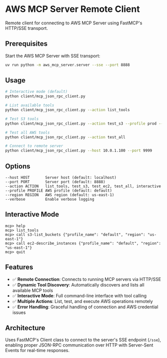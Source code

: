 # AWS MCP Server Remote Client

Remote client for connecting to AWS MCP Server using FastMCP's HTTP/SSE transport.

## Prerequisites

Start the AWS MCP Server with SSE transport:
```bash
uv run python -m aws_mcp_server.server --sse --port 8888
```

## Usage

```bash
# Interactive mode (default)
python client/mcp_json_rpc_client.py

# List available tools
python client/mcp_json_rpc_client.py --action list_tools

# Test S3 tools
python client/mcp_json_rpc_client.py --action test_s3 --profile prod --region us-west-2

# Test all AWS tools
python client/mcp_json_rpc_client.py --action test_all

# Connect to remote server
python client/mcp_json_rpc_client.py --host 10.0.1.100 --port 9999
```

## Options

```text
--host HOST       Server host (default: localhost)
--port PORT       Server port (default: 8888)
--action ACTION   list_tools, test_s3, test_ec2, test_all, interactive
--profile PROFILE AWS profile (default: default)
--region REGION   AWS region (default: us-east-1)
--verbose         Enable verbose logging
```

## Interactive Mode

```text
mcp> help
mcp> list_tools
mcp> call s3-list_buckets {"profile_name": "default", "region": "us-east-1"}
mcp> call ec2-describe_instances {"profile_name": "default", "region": "us-east-1"}
mcp> quit
```

## Features

- ✅ **Remote Connection**: Connects to running MCP servers via HTTP/SSE
- ✅ **Dynamic Tool Discovery**: Automatically discovers and lists all available MCP tools
- ✅ **Interactive Mode**: Full command-line interface with tool calling
- ✅ **Multiple Actions**: List, test, and execute AWS operations remotely
- ✅ **Error Handling**: Graceful handling of connection and AWS credential issues

## Architecture

Uses FastMCP's Client class to connect to the server's SSE endpoint (`/sse`), enabling proper JSON-RPC communication over HTTP with Server-Sent Events for real-time responses.
